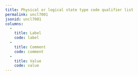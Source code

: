 ```yaml
---
title: Physical or logical state type code qualifier list
permalink: uncl7001
jsonid: uncl7001
columns:
  - 
    title: Label
    code: label
  - 
    title: Comment
    code: comment
  - 
    title: Value
    code: value
---
```

